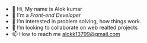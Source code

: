 - 👋 Hi, My name is Alok kumar
- 👀 I'm a *Front-end Developer*
- 🌱 I’m interested in problem solving, how things work.
- 💞️ I’m looking to collaborate on web realted projects
- 📫 How to reach me alokk13799@gmail.com

<!---
Alokkumarcse is a ✨ special ✨ repository because its `README.md` (this file) appears on your GitHub profile.
You can click the Preview link to take a look at your changes.
--->
